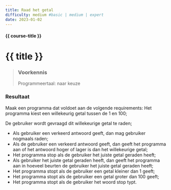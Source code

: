 ```yaml
---
title: Raad het getal
difficulty: medium #basic | medium | expert
date: 2023-01-02
---
```


#### {{ course-title }}

# {{ title }}

> ### Voorkennis
> Programmeertaal: naar keuze

### Resultaat
Maak een programma dat voldoet aan de volgende requirements: 
Het programma kiest een willekeurig getal tussen de 1 en 100; 


De gebruiker wordt gevraagd dit willekeurige getal te raden; 

-	Als gebruiker een verkeerd antwoord geeft, dan mag gebruiker nogmaals raden; 
-	Als de gebruiker een verkeerd antwoord geeft, dan geeft het programma aan of het antwoord hoger of lager is dan het willekeurige getal; 
-	Het programma stop als de gebruiker het juiste getal geraden heeft; 
-	Als gebruiker het juiste getal geraden heeft, dan geeft het programma aan in hoeveel beurten de gebruiker het juiste getal geraden heeft;
-	Het programma stopt als de gebruiker een getal kleiner dan 1 geeft; 
-	Het programma stopt als de gebruiker een getal groter dan 100 geeft; 
-	Het programma stopt als de gebruiker het woord stop typt. 




